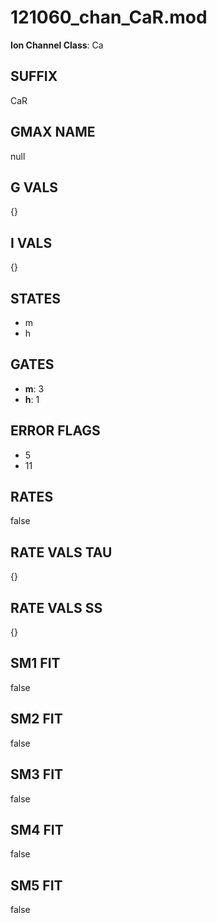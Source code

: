 # 121060_chan_CaR.mod

**Ion Channel Class**: Ca

## SUFFIX

CaR

## GMAX NAME

null

## G VALS

{}

## I VALS

{}

## STATES

- m
- h

## GATES

- **m**: 3
- **h**: 1

## ERROR FLAGS

- 5
- 11

## RATES

false

## RATE VALS TAU

{}

## RATE VALS SS

{}

## SM1 FIT

false

## SM2 FIT

false

## SM3 FIT

false

## SM4 FIT

false

## SM5 FIT

false
